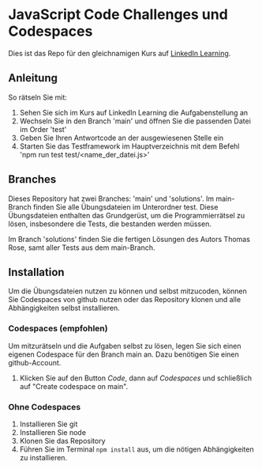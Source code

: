 # JavaScript Code Challenges und Codespaces
Dies ist das Repo für den gleichnamigen Kurs auf  [LinkedIn Learning][lil-course-url].
 
## Anleitung
So rätseln Sie mit:
1. Sehen Sie sich im Kurs auf LinkedIn Learning die Aufgabenstellung an
2. Wechseln Sie in den Branch 'main' und öffnen Sie die passenden Datei im Order 'test'
3. Geben Sie Ihren Antwortcode an der ausgewiesenen Stelle ein
4. Starten Sie das Testframework im Hauptverzeichnis mit dem Befehl 'npm run test test/<name_der_datei.js>'


## Branches
Dieses Repository hat zwei Branches: 'main' und 'solutions'. Im main-Branch finden Sie alle Übungsdateien im Unterordner test. Diese Übungsdateien enthalten das Grundgerüst, um die Programmierrätsel zu lösen, insbesondere die Tests, die bestanden werden müssen. 

Im Branch 'solutions' finden Sie die fertigen Lösungen des Autors Thomas Rose, samt aller Tests aus dem main-Branch.


## Installation
Um die Übungsdateien nutzen zu können und selbst mitzucoden, können Sie Codespaces von github nutzen oder das Repository klonen und alle Abhängigkeiten selbst installieren.

### Codespaces (empfohlen)
Um mitzurätseln und die Aufgaben selbst zu lösen, legen Sie sich einen eigenen Codespace für den Branch main an. Dazu benötigen Sie einen github-Account.

1. Klicken Sie auf den Button *Code*, dann auf *Codespaces* und schließlich auf "Create codespace on main".

### Ohne Codespaces
1. Installieren Sie git
2. Installieren Sie node
3. Klonen Sie das Repository
4. Führen Sie im Terminal ``npm install`` aus, um die nötigen Abhängigkeiten zu installieren.


[0]: # (Replace these placeholder URLs with actual course URLs)

[lil-course-url]: https://www.linkedin.com/learning/
[lil-thumbnail-url]: http://

